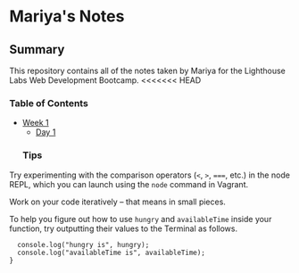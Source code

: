 # Mariya's Notes
## Summary 

This repository contains all of the notes taken by Mariya for the Lighthouse Labs Web Development Bootcamp.
<<<<<<< HEAD
### Table of Contents
* [Week 1](/Week_1)
  * [Day 1](/Week_1/Day_1)
  ### Tips

Try experimenting with the comparison operators (`<`, `>`, `===`, etc.) in the node REPL, which you can launch using the `node` command in Vagrant.

Work on your code iteratively – that means in small pieces. 

To help you figure out how to use `hungry` and `availableTime` inside your function, try outputting their values to the Terminal as follows.
```function whatToDoForLunch(hungry, availableTime) {
  console.log("hungry is", hungry);
  console.log("availableTime is", availableTime);
}
```
